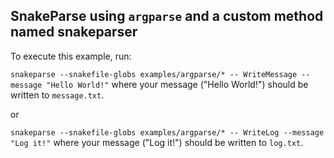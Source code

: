 ## SnakeParse using `argparse` and a custom method named snakeparser 

To execute this example, run:

```snakeparse --snakefile-globs examples/argparse/* -- WriteMessage --message "Hello World!"```
where your message ("Hello World!") should be written to `message.txt`.

or

```snakeparse --snakefile-globs examples/argparse/* -- WriteLog --message "Log it!"```
where your message ("Log it!") should be written to `log.txt`.

